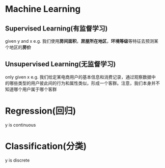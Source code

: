 # Machine Learning

## Supervised Learning(有监督学习)
given y and x
e.g. 我们使用**房间面积**，**房屋所在地区**，**环境等级**等特征去预测某个地区的**房价**

## Unsupervised Learning(无监督学习)
only given x 
e.g. 我们给定某电商用户的基本信息和消费记录，通过观察数据中的哪些类型的用户彼此间的行为和属性类似，形成一个客群。注意，我们本身并不知道哪个用户属于哪个客群

# Regression(回归)
y is continuous

# Classification(分类)
y is discrete